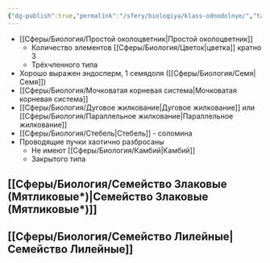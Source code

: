 ```yaml
---
{"dg-publish":true,"permalink":"/sfery/biologiya/klass-odnodolnye/","tags":["Ботаника"]}
---
```


- [[Сферы/Биология/Простой околоцветник\|Простой околоцветник]]
	- Количество элементов [[Сферы/Биология/Цветок\|цветка]] кратно 3
	- Трёхчленного типа
- Хорошо выражен эндосперм, 1 семядоля ([[Сферы/Биология/Семя\|Семя]])
- [[Сферы/Биология/Мочковатая корневая система\|Мочковатая корневая система]]
- [[Сферы/Биология/Дуговое жилкование\|Дуговое жилкование]] или [[Сферы/Биология/Параллельное жилкование\|Параллельное жилкование]]
- [[Сферы/Биология/Стебель\|Стебель]] - соломина 
- Проводящие пучки хаотично разбросаны 
	- Не имеют [[Сферы/Биология/Камбий\|Камбий]]
	- Закрытого типа 
## [[Сферы/Биология/Семейство Злаковые (Мятликовые*)\|Семейство Злаковые (Мятликовые*)]]
## [[Сферы/Биология/Семейство Лилейные\|Семейство Лилейные]] 

